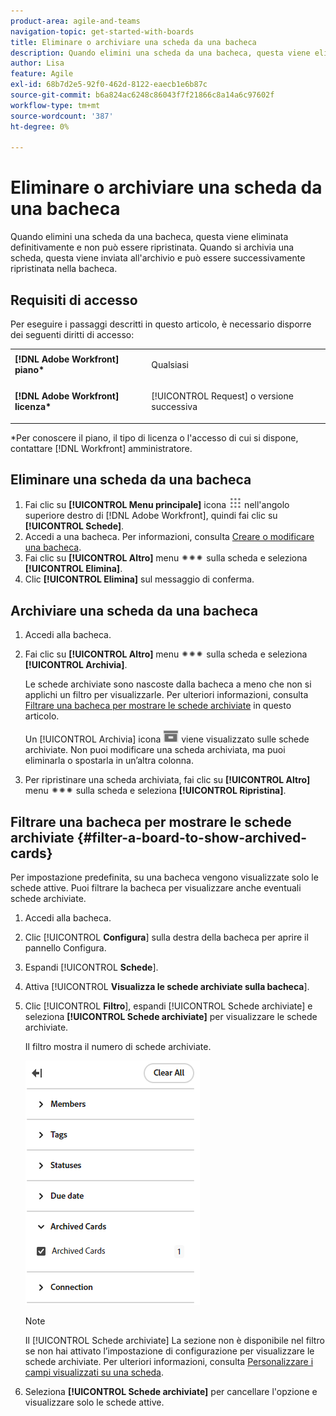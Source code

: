 ```yaml
---
product-area: agile-and-teams
navigation-topic: get-started-with-boards
title: Eliminare o archiviare una scheda da una bacheca
description: Quando elimini una scheda da una bacheca, questa viene eliminata definitivamente e non può essere ripristinata. Quando si archivia una scheda, questa viene inviata all'archivio e può essere successivamente ripristinata nella bacheca.
author: Lisa
feature: Agile
exl-id: 68b7d2e5-92f0-462d-8122-eaecb1e6b87c
source-git-commit: b6a824ac6248c86043f7f21866c8a14a6c97602f
workflow-type: tm+mt
source-wordcount: '387'
ht-degree: 0%

---
```


# Eliminare o archiviare una scheda da una bacheca

Quando elimini una scheda da una bacheca, questa viene eliminata definitivamente e non può essere ripristinata. Quando si archivia una scheda, questa viene inviata all&#39;archivio e può essere successivamente ripristinata nella bacheca.

## Requisiti di accesso

Per eseguire i passaggi descritti in questo articolo, è necessario disporre dei seguenti diritti di accesso:

<table style="table-layout:auto"> 
 <col> 
 <col> 
 <tbody> 
  <tr> 
   <td role="rowheader"><strong>[!DNL Adobe Workfront] piano*</strong></td> 
   <td> <p>Qualsiasi</p> </td> 
  </tr> 
  <tr> 
   <td role="rowheader"><strong>[!DNL Adobe Workfront] licenza*</strong></td> 
   <td> <p>[!UICONTROL Request] o versione successiva</p> </td> 
  </tr> 
 </tbody> 
</table>

&#42;Per conoscere il piano, il tipo di licenza o l&#39;accesso di cui si dispone, contattare [!DNL Workfront] amministratore.

## Eliminare una scheda da una bacheca

1. Fai clic su **[!UICONTROL Menu principale]** icona ![](assets/main-menu-icon.png) nell&#39;angolo superiore destro di [!DNL Adobe Workfront], quindi fai clic su **[!UICONTROL Schede]**.
1. Accedi a una bacheca. Per informazioni, consulta [Creare o modificare una bacheca](../../agile/get-started-with-boards/create-edit-board.md).
1. Fai clic su **[!UICONTROL Altro]** menu ![Menu Altro](assets/more-icon-spectrum.png) sulla scheda e seleziona **[!UICONTROL Elimina]**.
1. Clic **[!UICONTROL Elimina]** sul messaggio di conferma.

## Archiviare una scheda da una bacheca

1. Accedi alla bacheca.
1. Fai clic su **[!UICONTROL Altro]** menu ![Menu Altro](assets/more-icon-spectrum.png) sulla scheda e seleziona **[!UICONTROL Archivia]**.

   Le schede archiviate sono nascoste dalla bacheca a meno che non si applichi un filtro per visualizzarle. Per ulteriori informazioni, consulta [Filtrare una bacheca per mostrare le schede archiviate](#filter-a-board-to-show-archived-cards) in questo articolo.

   Un [!UICONTROL Archivia] icona ![Archivia](assets/archive-icon-spectrum-25x20.png) viene visualizzato sulle schede archiviate. Non puoi modificare una scheda archiviata, ma puoi eliminarla o spostarla in un’altra colonna.

1. Per ripristinare una scheda archiviata, fai clic su **[!UICONTROL Altro]** menu ![Menu Altro](assets/more-icon-spectrum.png) sulla scheda e seleziona **[!UICONTROL Ripristina]**.

## Filtrare una bacheca per mostrare le schede archiviate {#filter-a-board-to-show-archived-cards}

Per impostazione predefinita, su una bacheca vengono visualizzate solo le schede attive. Puoi filtrare la bacheca per visualizzare anche eventuali schede archiviate.

1. Accedi alla bacheca.
1. Clic [!UICONTROL **Configura**] sulla destra della bacheca per aprire il pannello Configura.
1. Espandi [!UICONTROL **Schede**].
1. Attiva [!UICONTROL **Visualizza le schede archiviate sulla bacheca**].
1. Clic [!UICONTROL **Filtro**], espandi [!UICONTROL Schede archiviate] e seleziona **[!UICONTROL Schede archiviate]** per visualizzare le schede archiviate.

   Il filtro mostra il numero di schede archiviate.

   ![Filtra schede archiviate](assets/filter-by-archived-cards.png)

   >[!NOTE]
   >
   >Il [!UICONTROL Schede archiviate] La sezione non è disponibile nel filtro se non hai attivato l’impostazione di configurazione per visualizzare le schede archiviate. Per ulteriori informazioni, consulta [Personalizzare i campi visualizzati su una scheda](/help/quicksilver/agile/get-started-with-boards/customize-fields-on-card.md).

1. Seleziona **[!UICONTROL Schede archiviate]** per cancellare l&#39;opzione e visualizzare solo le schede attive.
